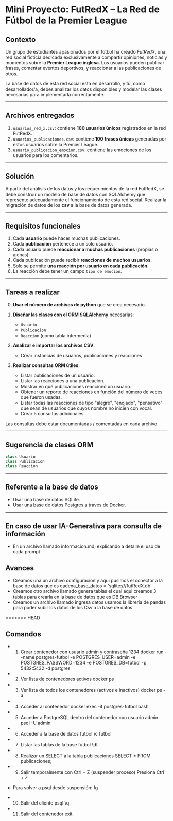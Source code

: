
# Mini Proyecto: FutRedX – La Red de Fútbol de la Premier League

## Contexto

Un grupo de estudiantes apasionados por el fútbol ha creado *FutRedX*, una red social ficticia dedicada exclusivamente a compartir opiniones, noticias y momentos sobre la **Premier League inglesa**. Los usuarios pueden publicar frases, comentar eventos deportivos, y reaccionar a las publicaciones de otros.

La base de datos de esta red social está en desarrollo, y tú, como desarrollador/a, debes analizar los datos disponibles y modelar las clases necesarias para implementarla correctamente.

---

## Archivos entregados

1. `usuarios_red_x.csv`: contiene **100 usuarios únicos** registrados en la red FutRedX.
2. `usuarios_publicaciones.csv`: contiene **100 frases únicas** generadas por estos usuarios sobre la Premier League.
3. `usuario_publicacion_emocion.csv`: contiene las emociones de los usuarios para los comentarios.

---

## Solución

A partir del análisis de los datos y los requerimientos de la red FutRedX, se debe construir un modelo de base de datos con SQLAlchemy que represente adecuadamente el funcionamiento de esta red social. Realizar la migración de datos de los **csv** a la base de datos generada.

---

## Requisitos funcionales

1. Cada **usuario** puede hacer muchas publicaciones.
2. Cada **publicación** pertenece a un solo usuario.
3. Cada usuario puede **reaccionar a muchas publicaciones** (propias o ajenas).
4. Cada publicación puede recibir **reacciones de muchos usuarios**.
5. Solo se permite **una reacción por usuario en cada publicación**.
6. La reacción debe tener un campo `tipo de emocion`.

---

## Tareas a realizar
0. **Usar el número de archivos de python** que se crea necesario.

1. **Diseñar las clases con el ORM SQLAlchemy** necesarias:
   - `Usuario`
   - `Publicacion`
   - `Reaccion` (como tabla intermedia)

2. **Analizar e importar los archivos CSV**:
   - Crear instancias de usuarios, publicaciones y reacciones

3. **Realizar consultas ORM útiles**:
   - Listar publicaciones de un usuario.
   - Listar las reacciones a una publicación.
   - Mostrar en qué publicaciones reaccionó un usuario.
   - Obtener un reporte de reacciones en función del número de veces que fueron usadas.
   - Listar todas las reacciones de tipo "alegre", "enojado", "pensativo" que sean de usuarios que cuyos nombre no inicien con vocal.
   - Crear 5 consultas adicionales

Las consultas debe estar documentadas / comentadas en cada archivo

---

## Sugerencia de clases ORM

```python
class Usuario
class Publicacion
class Reaccion
```

---

## Referente a la base de datos

- Usar una base de datos SQLite.
- Usar una base de datos Postgres a través de Docker.
---

## En caso de usar IA-Generativa para consulta de información

- En un archivo llamado informacion.md; explicando a detalle el uso de cada prompt


## Avances
- Creamos una un archivo configuracion y aqui pusimos el conector a la base de datos que es cadena_base_datos = 'sqlite:///futRedX.db' 
- Creamos otro archivo llamado genera tablas el cual aqui creamos 3 tablas para crearla en la base de datos que es DB Browser
- Creamos un archivo llamado ingresa datos usamos la librería de pandas para poder subir los datos de los Csv a la base de datos

<<<<<<< HEAD
## Comandos
- 1) Crear contenedor con usuario admin y contraseña 1234
docker run --name postgres-futbol -e POSTGRES_USER=admin -e POSTGRES_PASSWORD=1234 -e POSTGRES_DB=futbol -p 5432:5432 -d postgres

- 2) Ver lista de contenedores activos
docker ps

- 3) Ver lista de todos los contenedores (activos e inactivos)
docker ps -a

- 4) Acceder al contenedor
docker exec -it postgres-futbol bash

- 5) Acceder a PostgreSQL dentro del contenedor con usuario admin
psql -U admin

- 6) Acceder a la base de datos futbol
\c futbol

- 7) Listar las tablas de la base futbol
\dt

- 8) Realizar un SELECT a la tabla publicaciones
SELECT * FROM publicaciones;

- 9) Salir temporalmente con Ctrl + Z (suspender proceso)
Presiona Ctrl + Z

- Para volver a psql desde suspensión:
fg

- 10) Salir del cliente psql
\q

- 11) Salir del contenedor
exit
